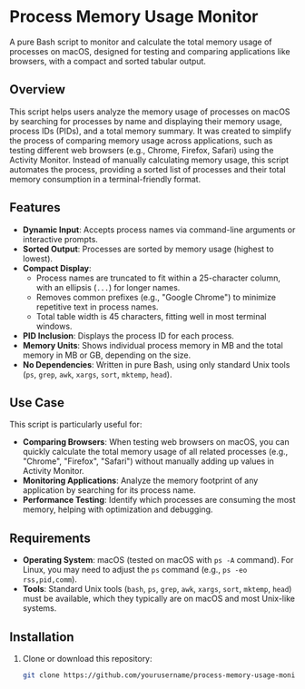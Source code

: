 # Process Memory Usage Monitor

A pure Bash script to monitor and calculate the total memory usage of processes on macOS, designed for testing and comparing applications like browsers, with a compact and sorted tabular output.

## Overview

This script helps users analyze the memory usage of processes on macOS by searching for processes by name and displaying their memory usage, process IDs (PIDs), and a total memory summary. It was created to simplify the process of comparing memory usage across applications, such as testing different web browsers (e.g., Chrome, Firefox, Safari) using the Activity Monitor. Instead of manually calculating memory usage, this script automates the process, providing a sorted list of processes and their total memory consumption in a terminal-friendly format.

## Features

- **Dynamic Input**: Accepts process names via command-line arguments or interactive prompts.
- **Sorted Output**: Processes are sorted by memory usage (highest to lowest).
- **Compact Display**: 
  - Process names are truncated to fit within a 25-character column, with an ellipsis (`...`) for longer names.
  - Removes common prefixes (e.g., "Google Chrome") to minimize repetitive text in process names.
  - Total table width is 45 characters, fitting well in most terminal windows.
- **PID Inclusion**: Displays the process ID for each process.
- **Memory Units**: Shows individual process memory in MB and the total memory in MB or GB, depending on the size.
- **No Dependencies**: Written in pure Bash, using only standard Unix tools (`ps`, `grep`, `awk`, `xargs`, `sort`, `mktemp`, `head`).

## Use Case

This script is particularly useful for:
- **Comparing Browsers**: When testing web browsers on macOS, you can quickly calculate the total memory usage of all related processes (e.g., "Chrome", "Firefox", "Safari") without manually adding up values in Activity Monitor.
- **Monitoring Applications**: Analyze the memory footprint of any application by searching for its process name.
- **Performance Testing**: Identify which processes are consuming the most memory, helping with optimization and debugging.

## Requirements

- **Operating System**: macOS (tested on macOS with `ps -A` command). For Linux, you may need to adjust the `ps` command (e.g., `ps -eo rss,pid,comm`).
- **Tools**: Standard Unix tools (`bash`, `ps`, `grep`, `awk`, `xargs`, `sort`, `mktemp`, `head`) must be available, which they typically are on macOS and most Unix-like systems.

## Installation

1. Clone or download this repository:
   ```bash
   git clone https://github.com/yourusername/process-memory-usage-monitor.git
